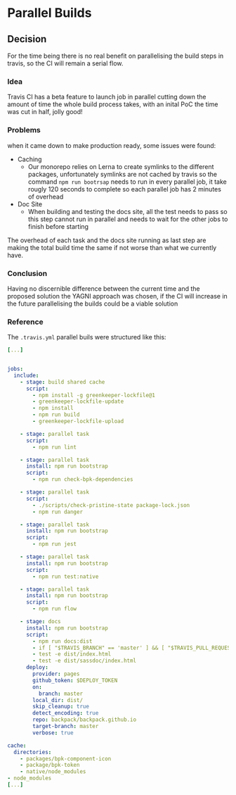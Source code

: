 # Parallel Builds

## Decision
For the time being there is no real benefit on parallelising the build steps in travis, so the CI will remain a serial flow.

### Idea
Travis CI has a beta feature to launch job in parallel cutting down the amount of time the whole build process takes, with an inital PoC the time was cut in half, jolly good!

### Problems
when it came down to make production ready, some issues were found:

- Caching
  - Our monorepo relies on Lerna to create symlinks to the different packages, unfortunately symlinks are not cached by travis so the command `npm run bootrsap` needs to run in every parallel job, it take rougly 120 seconds to complete so each parallel job has 2 minutes of overhead
- Doc Site
  - When building and testing the docs site, all the test needs to pass so this step cannot run in parallel and needs to wait for the other jobs to finish before starting

The overhead of each task and the docs site running as last step are making the total build time the same if not worse than what we currently have.

### Conclusion
Having no discernible difference between the current time and the proposed solution the YAGNI approach was chosen, if the CI will increase in the future parallelising the builds could be a viable solution

### Reference
The `.travis.yml` parallel buils were structured like this:

```yml
[...]


jobs:
  include:
    - stage: build shared cache
      script:
        - npm install -g greenkeeper-lockfile@1
        - greenkeeper-lockfile-update
        - npm install
        - npm run build
        - greenkeeper-lockfile-upload

    - stage: parallel task
      script:
        - npm run lint

    - stage: parallel task
      install: npm run bootstrap
      script:
        - npm run check-bpk-dependencies

    - stage: parallel task
      script:
        - ./scripts/check-pristine-state package-lock.json
        - npm run danger

    - stage: parallel task
      install: npm run bootstrap
      script:
        - npm run jest

    - stage: parallel task
      install: npm run bootstrap
      script:
        - npm run test:native

    - stage: parallel task
      install: npm run bootstrap
      script:
        - npm run flow

    - stage: docs
      install: npm run bootstrap
      script:
        - npm run docs:dist
        - if [ "$TRAVIS_BRANCH" == 'master' ] && [ "$TRAVIS_PULL_REQUEST" == 'false' ]; then npm run storybook:dist; fi
        - test -e dist/index.html
        - test -e dist/sassdoc/index.html
      deploy:
        provider: pages
        github_token: $DEPLOY_TOKEN
        on:
          branch: master
        local_dir: dist/
        skip_cleanup: true
        detect_encoding: true
        repo: backpack/backpack.github.io
        target-branch: master
        verbose: true

cache:
  directories:
    - packages/bpk-component-icon
    - package/bpk-token
    - native/node_modules
- node_modules
[...]
```
